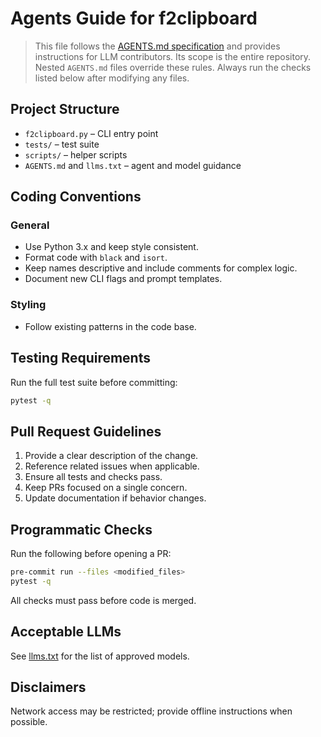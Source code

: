 # Agents Guide for f2clipboard

> This file follows the [AGENTS.md specification](https://agentsmd.net/) and provides instructions for LLM contributors. Its scope is the entire repository. Nested `AGENTS.md` files override these rules. Always run the checks listed below after modifying any files.

## Project Structure
- `f2clipboard.py` – CLI entry point
- `tests/` – test suite
- `scripts/` – helper scripts
- `AGENTS.md` and `llms.txt` – agent and model guidance

## Coding Conventions
### General
- Use Python 3.x and keep style consistent.
- Format code with `black` and `isort`.
- Keep names descriptive and include comments for complex logic.
- Document new CLI flags and prompt templates.

### Styling
- Follow existing patterns in the code base.

## Testing Requirements
Run the full test suite before committing:

```bash
pytest -q
```

## Pull Request Guidelines
1. Provide a clear description of the change.
2. Reference related issues when applicable.
3. Ensure all tests and checks pass.
4. Keep PRs focused on a single concern.
5. Update documentation if behavior changes.

## Programmatic Checks
Run the following before opening a PR:

```bash
pre-commit run --files <modified_files>
pytest -q
```

All checks must pass before code is merged.

## Acceptable LLMs
See [llms.txt](llms.txt) for the list of approved models.

## Disclaimers
Network access may be restricted; provide offline instructions when possible.
